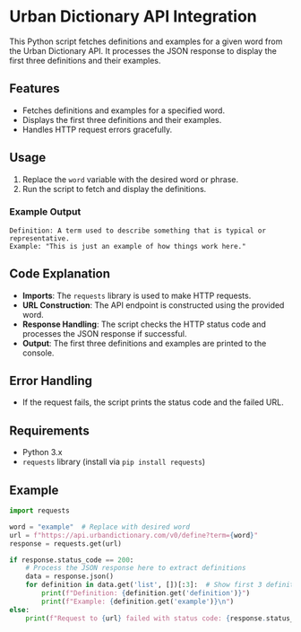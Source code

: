 # Urban Dictionary API Integration

This Python script fetches definitions and examples for a given word from the Urban Dictionary API. It processes the JSON response to display the first three definitions and their examples.

## Features
- Fetches definitions and examples for a specified word.
- Displays the first three definitions and their examples.
- Handles HTTP request errors gracefully.

## Usage
1. Replace the `word` variable with the desired word or phrase.
2. Run the script to fetch and display the definitions.

### Example Output
```
Definition: A term used to describe something that is typical or representative.
Example: "This is just an example of how things work here."
```

## Code Explanation
- **Imports**: The `requests` library is used to make HTTP requests.
- **URL Construction**: The API endpoint is constructed using the provided word.
- **Response Handling**: The script checks the HTTP status code and processes the JSON response if successful.
- **Output**: The first three definitions and examples are printed to the console.

## Error Handling
- If the request fails, the script prints the status code and the failed URL.

## Requirements
- Python 3.x
- `requests` library (install via `pip install requests`)

## Example
```python
import requests

word = "example"  # Replace with desired word
url = f"https://api.urbandictionary.com/v0/define?term={word}"
response = requests.get(url)

if response.status_code == 200:
    # Process the JSON response here to extract definitions
    data = response.json()
    for definition in data.get('list', [])[:3]:  # Show first 3 definitions
        print(f"Definition: {definition.get('definition')}")
        print(f"Example: {definition.get('example')}\n")
else:
    print(f"Request to {url} failed with status code: {response.status_code}")
```